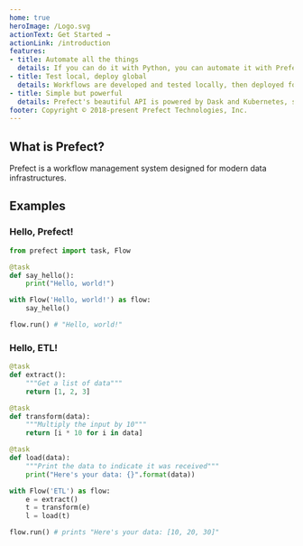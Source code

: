 ```yaml
---
home: true
heroImage: /Logo.svg
actionText: Get Started →
actionLink: /introduction
features:
- title: Automate all the things
  details: If you can do it with Python, you can automate it with Prefect.
- title: Test local, deploy global
  details: Workflows are developed and tested locally, then deployed for execution at scale.
- title: Simple but powerful
  details: Prefect's beautiful API is powered by Dask and Kubernetes, so it's ready for anything.
footer: Copyright © 2018-present Prefect Technologies, Inc.
---
```


## What is Prefect?
Prefect is a workflow management system designed for modern data infrastructures.

## Examples

### Hello, Prefect!

```python
from prefect import task, Flow

@task
def say_hello():
    print("Hello, world!")

with Flow('Hello, world!') as flow:
    say_hello()

flow.run() # "Hello, world!"
```

### Hello, ETL!

```python
@task
def extract():
    """Get a list of data"""
    return [1, 2, 3]

@task
def transform(data):
    """Multiply the input by 10"""
    return [i * 10 for i in data]

@task
def load(data):
    """Print the data to indicate it was received"""
    print("Here's your data: {}".format(data))

with Flow('ETL') as flow:
    e = extract()
    t = transform(e)
    l = load(t)

flow.run() # prints "Here's your data: [10, 20, 30]"
```
